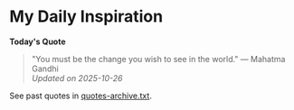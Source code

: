 # My Daily Inspiration

**Today's Quote**  
> "You must be the change you wish to see in the world." — Mahatma Gandhi  
*Updated on 2025-10-26*

See past quotes in [quotes-archive.txt](quotes-archive.txt).